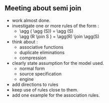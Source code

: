  ## Meeting about semi join ##
 - work almost done.
 - investigate one or more rules of the form :
   - \agg ( \agg (S)) = \agg (S) 
   - \agg (R \join S ) = \agg(R) \join \agg(S)
 - think about :
   - associative functions 
   - duplicate eliminations
   - compression
 - clearly state assumption for the model used.
   - normal form
   - source specification
   - engine
 - add directions to rules
 - keep use of rules close to them.
 - add one example for the association rules.